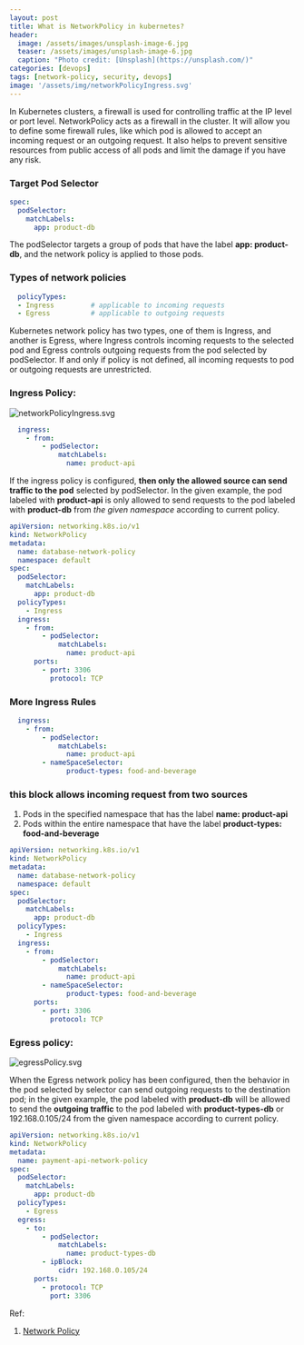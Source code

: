 ```yaml
---
layout: post
title: What is NetworkPolicy in kubernetes?
header:
  image: /assets/images/unsplash-image-6.jpg
  teaser: /assets/images/unsplash-image-6.jpg
  caption: "Photo credit: [Unsplash](https://unsplash.com/)"
categories: [devops]
tags: [network-policy, security, devops]
image: '/assets/img/networkPolicyIngress.svg'
---
```

In Kubernetes clusters, a firewall is used for controlling traffic at the IP level or port level. 
NetworkPolicy acts as a firewall in the cluster. It will allow you to define some firewall rules, 
like which pod is allowed to accept an incoming request or an outgoing request. 
It also helps to prevent sensitive resources from public access of all pods and limit the damage if you have any risk.

### Target Pod Selector
```yaml
spec:
  podSelector:
    matchLabels:
      app: product-db
  ```
The podSelector targets a group of pods that have the label **app: product-db**, and the network policy is applied to those pods.

### Types of network policies
```yaml
  policyTypes:
  - Ingress         # applicable to incoming requests
  - Egress          # applicable to outgoing requests
```
Kubernetes network policy has two types, one of them is Ingress, and another is Egress, 
where Ingress controls incoming requests to the selected pod and Egress controls outgoing requests from the pod selected by podSelector. 
If and only if policy is not defined, all incoming requests to pod or outgoing requests are unrestricted.

### Ingress Policy:
![networkPolicyIngress.svg](..%2F..%2Fassets%2Fimg%2FnetworkPolicyIngress.svg)

```yaml
  ingress:
    - from:
        - podSelector:
            matchLabels:
              name: product-api
```
If the ingress policy is configured, **then only the allowed source can send traffic to the pod** selected by podSelector. 
In the given example, the pod labeled with **product-api** is only allowed to send requests to the pod labeled with **product-db** from _the given namespace_ according to current policy.
```yaml
apiVersion: networking.k8s.io/v1
kind: NetworkPolicy
metadata:
  name: database-network-policy
  namespace: default
spec:
  podSelector:
    matchLabels:
      app: product-db
  policyTypes:
    - Ingress
  ingress:
    - from:
        - podSelector:
            matchLabels:
              name: product-api
      ports:
        - port: 3306
          protocol: TCP
```

### More Ingress Rules

```yaml
  ingress:
    - from:
        - podSelector:
            matchLabels:
              name: product-api
        - nameSpaceSelector:
              product-types: food-and-beverage
```

### this block allows incoming request from two sources
1. Pods in the specified namespace that has the label **name: product-api**
2. Pods within the entire namespace that have the label **product-types: food-and-beverage**
```yaml
apiVersion: networking.k8s.io/v1
kind: NetworkPolicy
metadata:
  name: database-network-policy
  namespace: default
spec:
  podSelector:
    matchLabels:
      app: product-db
  policyTypes:
    - Ingress
  ingress:
    - from:
        - podSelector:
            matchLabels:
              name: product-api
        - nameSpaceSelector:
              product-types: food-and-beverage 
      ports:
        - port: 3306
          protocol: TCP
```
### Egress policy:
![egressPolicy.svg](..%2F..%2Fassets%2Fimg%2FegressPolicy.svg)

When the Egress network policy has been configured, then the behavior in the pod selected by selector can send outgoing requests to the destination pod; in the given example, the pod labeled with **product-db**
will be allowed to send the **outgoing traffic** to the pod labeled with  **product-types-db** or 192.168.0.105/24 from the given namespace according to current policy.

```yaml
apiVersion: networking.k8s.io/v1
kind: NetworkPolicy
metadata:
  name: payment-api-network-policy
spec:
  podSelector:
    matchLabels:
      app: product-db
  policyTypes:
    - Egress
  egress:
    - to:
        - podSelector:
            matchLabels:
              name: product-types-db
        - ipBlock:
            cidr: 192.168.0.105/24
      ports:
        - protocol: TCP
          port: 3306
```
Ref:
1. [Network Policy](https://kubernetes.io/docs/concepts/services-networking/network-policies/)